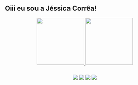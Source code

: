 ## Oiii eu sou a Jéssica Corrêa!


<div align="center">
  <a href="https://github.com/jessicacorreaes">
  <img height="150em" src="https://github-readme-stats.vercel.app/api?username=jessicacorreaes&show_icons=true&theme=great-gatsby&include_all_commits=true&count_private=true"/>
  <img height="150em" src="https://github-readme-stats.vercel.app/api/top-langs/?username=jessicacorreaes&layout=compact&langs_count=7&theme=great-gatsby"/>
</div>                                                           

  
  ##
 
<div align="center"> 
  <a href="https://www.youtube.com/jccrochet" target="_blank"><img src="https://img.shields.io/badge/YouTube-FF0000?style=for-the-badge&logo=youtube&logoColor=white" target="_blank"></a>
  <a href="https://instagram.com/jc_crochet" target="_blank"><img src="https://img.shields.io/badge/-Instagram-%23E4405F?style=for-the-badge&logo=instagram&logoColor=white" target="_blank"></a>
  <a href = "mailto:jessicacorreaes@gmail.com"><img src="https://img.shields.io/badge/-Gmail-%23333?style=for-the-badge&logo=gmail&logoColor=white" target="_blank"></a>
  <a href="https://www.linkedin.com/jessicacorreaes" target="_blank"><img src="https://img.shields.io/badge/-LinkedIn-%230077B5?style=for-the-badge&logo=linkedin&logoColor=white" target="_blank"></a> 
 
</div>
